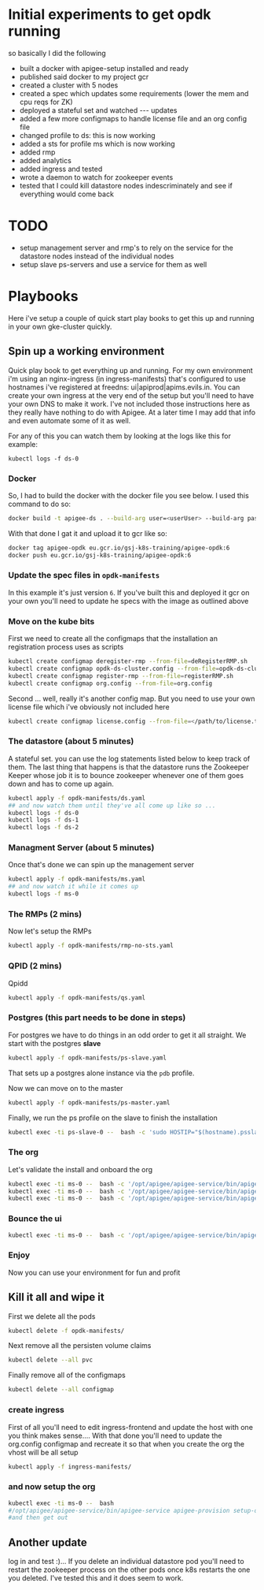 # Initial experiments to get opdk running
so basically I did the following

 * built a docker with apigee-setup installed and ready
 * published said docker to my project gcr
 * created a cluster with 5 nodes
 * created a spec which updates some requirements (lower the mem and cpu reqs for ZK)
 * deployed a stateful set and watched
--- updates
 * added a few more configmaps to handle license file and an org config file
 * changed profile to ds: this is now working
 * added a sts for profile ms which is now working
 * added rmp
 * added analytics
 * added ingress and tested
 * wrote a daemon to watch for zookeeper events
 * tested that I could kill datastore nodes indescriminately and see if everything would come back

# TODO
 * setup management server and rmp's to rely on the service for the datastore nodes instead of the individual nodes
 * setup slave ps-servers and use a service for them as well

# Playbooks
Here i've setup a couple of quick start play books to get this up and running in your own gke-cluster quickly.

## Spin up a working environment
Quick play book to get everything up and running. For my own environment i'm using an nginx-ingress (in ingress-manifests) that's configured to use hostnames i've registered at freedns: ui|apiprod|apims.evils.in. You can create your own ingress at the very end of the setup but you'll need to have your own DNS to make it work. I've not included those instructions here as they really have nothing to do with Apigee. At a later time I may add that info and even automate some of it as well.

For any of this you can watch them by looking at the logs like this for example:

`kubectl logs -f ds-0`

### Docker
So, I had to build the docker with the docker file you see below. I used this command to do so:
```bash
docker build -t apigee-ds . --build-arg user=<userUser> --build-arg pass=<yourPass>
```

With that done I gat it and upload it to gcr like so:
```bash
docker tag apigee-opdk eu.gcr.io/gsj-k8s-training/apigee-opdk:6
docker push eu.gcr.io/gsj-k8s-training/apigee-opdk:6
```

### Update the spec files in `opdk-manifests`
In this example it's just version `6`. If you've built this and deployed it gcr on your own you'll need to update he specs with the image as outlined above


### Move on the kube bits
First we need to create all the configmaps that the installation an registration process uses as scripts
```bash
kubectl create configmap deregister-rmp --from-file=deRegisterRMP.sh
kubectl create configmap opdk-ds-cluster.config --from-file=opdk-ds-cluster.config
kubectl create configmap register-rmp --from-file=registerRMP.sh
kubectl create configmap org.config --from-file=org.config
```

Second ... well, really it's another config map. But you need to use your own license file which i've obviously not included here
```bash
kubectl create configmap license.config --from-file=</path/to/license.txt>
```

### The datastore (about 5 minutes)
A stateful set. you can use the log statements listed below to keep track of them. The last thing that happens is that the datastore runs the Zookeeper Keeper whose job it is to bounce zookeeper whenever one of them goes down and has to come up again.
```bash
kubectl apply -f opdk-manifests/ds.yaml
## and now watch them until they've all come up like so ...
kubectl logs -f ds-0
kubectl logs -f ds-1
kubectl logs -f ds-2
```

### Managment Server (about 5 minutes)
Once that's done we can spin up the management server
```bash
kubectl apply -f opdk-manifests/ms.yaml
## and now watch it while it comes up
kubectl logs -f ms-0
```

### The RMPs (2 mins)
Now let's setup the RMPs
```bash
kubectl apply -f opdk-manifests/rmp-no-sts.yaml
```

### QPID (2 mins)
Qpidd
```bash
kubectl apply -f opdk-manifests/qs.yaml
```

### Postgres (this part needs to be done in steps)
For postgres we have to do things in an odd order to get it all straight.
We start with the postgres **slave**
```bash
kubectl apply -f opdk-manifests/ps-slave.yaml
```
That sets up a postgres alone instance via the `pdb` profile.

Now we can move on to the master
```bash
kubectl apply -f opdk-manifests/ps-master.yaml
```

Finally, we run the ps profile on the slave to finish the installation
```bash
kubectl exec -ti ps-slave-0 --  bash -c 'sudo HOSTIP="$(hostname).psslavehs.default.svc.cluster.local" /opt/apigee/apigee-setup/bin/setup.sh -p ps -f /config/opdk-ds-cluster.config'
```

### The org
Let's validate the install and onboard the org
```bash
kubectl exec -ti ms-0 --  bash -c '/opt/apigee/apigee-service/bin/apigee-service apigee-validate install'
kubectl exec -ti ms-0 --  bash -c '/opt/apigee/apigee-service/bin/apigee-service apigee-validate setup -f /org/org.config'
kubectl exec -ti ms-0 --  bash -c '/opt/apigee/apigee-service/bin/apigee-service apigee-provision setup-org -f /org/org.config'
```

### Bounce the ui
```bash
kubectl exec -ti ms-0 --  bash -c '/opt/apigee/apigee-service/bin/apigee-service edge-ui restart'
```

### Enjoy
Now you can use your environment for fun and profit

## Kill it all and wipe it
First we delete all the pods
```bash
kubectl delete -f opdk-manifests/
```

Next remove all the persisten volume claims
```bash
kubectl delete --all pvc
```

Finally remove all of the configmaps
```bash
kubectl delete --all configmap
```

### create ingress
First of all you'll need to edit ingress-frontend and update the host with one you think makes sense.... With that done you'll need to update the org.config configmap and recreate it so that when you create the org the vhost will be all setup
```bash
kubectl apply -f ingress-manifests/
```

### and now setup the org
```bash
kubectl exec -ti ms-0 --  bash
#/opt/apigee/apigee-service/bin/apigee-service apigee-provision setup-org /org/org.config
#and then get out
```

## Another update
log in and test :)... If you delete an individual datastore pod you'll need to restart the zookeeper process on the other pods once k8s restarts the one  you deleted. I've tested this and it does seem to work.
